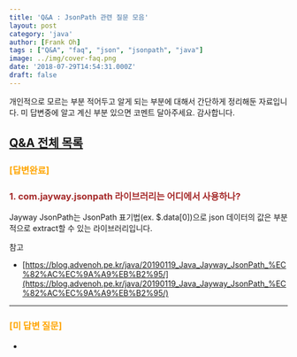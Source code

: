 ```yaml
---
title: 'Q&A : JsonPath 관련 질문 모음'
layout: post
category: 'java'
author: [Frank Oh]
tags : ["Q&A", "faq", "json", "jsonpath", "java"]
image: ../img/cover-faq.png
date: '2018-07-29T14:54:31.000Z'
draft: false
---
```


개인적으로 모르는 부분 적어두고 알게 되는 부분에 대해서 간단하게 정리해둔 자료입니다.
미 답변중에 알고 계신 부분 있으면 코멘트 달아주세요. 감사합니다.

## [Q&A 전체 목록](https://blog.advenoh.pe.kr/java/QA-%EA%B0%9C%EB%B0%9C%EA%B4%80%EB%A0%A8-%EC%A7%88%EB%AC%B8-%EB%AA%A8%EC%9D%8C/)


### <span style="color:orange">[답변완료]</span>

### <span style="color:brown">1. com.jayway.jsonpath 라이브러리는 어디에서 사용하나?</span>

Jayway JsonPath는 JsonPath 표기법(ex. $.data[0])으로 json 데이터의 값은 부분적으로 extract할 수 있는 라이브러리입니다.

참고
* [https://blog.advenoh.pe.kr/java/20190119_Java_Jayway_JsonPath_%EC%82%AC%EC%9A%A9%EB%B2%95/](https://blog.advenoh.pe.kr/java/20190119_Java_Jayway_JsonPath_%EC%82%AC%EC%9A%A9%EB%B2%95/)

- - - -
### <span style="color:orange">[미 답변 질문]</span>
-

